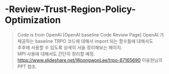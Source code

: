 # -Review-Trust-Region-Policy-Optimization
> Code is from OpenAI 
[OpenAI baseline Code Review Page]
> OpenAI 가 제공하는 baseline TRPO 코드에 대해서 import 되는 함수들에 대해서도  
> 추후에 사용할 수 있도록 상세히 서술 정리해보는 페이지.    
> MPI 사용에 대해서도 간단히 정리할 예정.   
> https://www.slideshare.net/WoongwonLee/trpo-87165690 이웅원님의 PPT 참조.  
